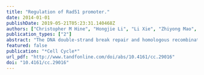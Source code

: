 ```yaml
---
title: "Regulation of Rad51 promoter."
date: 2014-01-01
publishDate: 2019-05-21T05:23:31.140468Z
authors: ["Christopher M Hine", "Hongjie Li", "Li Xie", "Zhiyong Mao", "Andrei Seluanov", "Vera Gorbunova"]
publication_types: ["2"]
abstract: "The DNA double-strand break repair and homologous recombination protein Rad51 is overexpressed in the majority of human cancers. This correlates with therapy resistance and decreased patient survival. We previously showed that constructs containing Rad51 promoter fused to a reporter gene are, on average, 850-fold more active in cancer cells than in normal cells. It is not well understood what factors and sequences regulate the Rad51 promoter and cause its high activity in cancerous cells. Here we characterized regulatory regions and examined genetic requirements for oncogenic stimulation of the Rad51 promoter. We identified specific regions responsible for up- and downregulation of the Rad51 promoter in cancerous cells. Furthermore, we show that Rad51 expression is positively regulated by EGR1 transcription factor. We then modeled the malignant transformation process by expressing a set of oncoproteins in normal human fibroblasts. Expression of different combinations of SV40 large T antigen, oncogenic Ras and SV40 small T antigen resulted in step-wise increase in Rad51 promoter activity, with all the 3 oncoproteins together leading to a 47-fold increase in expression. Cumulatively, these results suggest that Rad51 promoter is regulated by multiple factors, and that its expression is gradually activated as cells progress toward malignancy. "
featured: false
publication: "*Cell Cycle*"
url_pdf: "http://www.tandfonline.com/doi/abs/10.4161/cc.29016"
doi: "10.4161/cc.29016"
---
```


